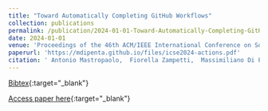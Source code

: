 ```yaml
---
title: "Toward Automatically Completing GitHub Workflows"
collection: publications
permalink: /publication/2024-01-01-Toward-Automatically-Completing-GitHub-Workflows
date: 2024-01-01
venue: 'Proceedings of the 46th ACM/IEEE International Conference on Software Engineering (ICSE 2024), May 14-20 2024, Lisbon, Portugal'
paperurl: 'https://mdipenta.github.io/files/icse2024-actions.pdf'
citation: ' Antonio Mastropaolo,  Fiorella Zampetti,  Massimiliano Di Penta,  Gabriele Bavota, &quot;Toward Automatically Completing GitHub Workflows.&quot; Proceedings of the 46th ACM/IEEE International Conference on Software Engineering (ICSE 2024), May 14-20 2024, Lisbon, Portugal, 2024.'
---
```

[Bibtex](https://dblp.org/rec/conf/icse/MastropaoloZBP24.bib){:target="_blank"}

[Access paper here](https://mdipenta.github.io/files/icse2024-actions.pdf){:target="_blank"}
